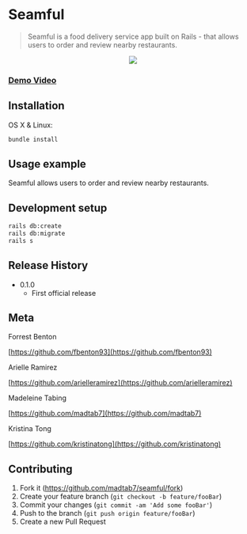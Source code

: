 # Seamful
> Seamful is a food delivery service app built on Rails - that allows users to order and review nearby restaurants.

<p align="center">
  <img src="https://github.com/madtab7/seamful/blob/master/public/demos/seamful_hd.gif">
</p>

### [Demo Video](https://vimeo.com/303956554)

## Installation

OS X & Linux:

```sh
bundle install
```

## Usage example

Seamful allows users to order and review nearby restaurants.

## Development setup

```sh
rails db:create
rails db:migrate
rails s
```

## Release History

* 0.1.0
    * First official release

## Meta

Forrest Benton

[https://github.com/fbenton93](https://github.com/fbenton93)

Arielle Ramirez

[https://github.com/arielleramirez](https://github.com/arielleramirez)

Madeleine Tabing

[https://github.com/madtab7](https://github.com/madtab7)

Kristina Tong

[https://github.com/kristinatong](https://github.com/kristinatong)


## Contributing

1. Fork it (<https://github.com/madtab7/seamful/fork>)
2. Create your feature branch (`git checkout -b feature/fooBar`)
3. Commit your changes (`git commit -am 'Add some fooBar'`)
4. Push to the branch (`git push origin feature/fooBar`)
5. Create a new Pull Request
